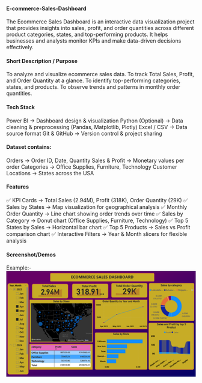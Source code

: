 #### E-commerce-Sales-Dashboard
The Ecommerce Sales Dashboard is an interactive data visualization project that provides insights into sales, profit, and order quantities across different product categories, states, and top-performing products. It helps businesses and analysts monitor KPIs and make data-driven decisions effectively.

#### Short Description / Purpose

To analyze and visualize ecommerce sales data.
To track Total Sales, Profit, and Order Quantity at a glance.
To identify top-performing categories, states, and products.
To observe trends and patterns in monthly order quantities.

#### Tech Stack
Power BI → Dashboard design & visualization
Python (Optional) → Data cleaning & preprocessing (Pandas, Matplotlib, Plotly)
Excel / CSV → Data source format
Git & GitHub → Version control & project sharing

#### Dataset contains:
Orders → Order ID, Date, Quantity
Sales & Profit → Monetary values per order
Categories → Office Supplies, Furniture, Technology
Customer Locations → States across the USA

#### Features
✅ KPI Cards → Total Sales (2.94M), Profit (318K), Order Quantity (29K)
✅ Sales by States → Map visualization for geographical analysis
✅ Monthly Order Quantity → Line chart showing order trends over time
✅ Sales by Category → Donut chart (Office Supplies, Furniture, Technology)
✅ Top 5 States by Sales → Horizontal bar chart
✅ Top 5 Products → Sales vs Profit comparison chart
✅ Interactive Filters → Year & Month slicers for flexible analysis

#### Screenshot/Demos
Example:- ![Dashboard Preview](https://github.com/Tusharkumar-007/E-commerce-Sales-Dashboard/blob/main/E-commerce-sales%20Dashboard.png)
